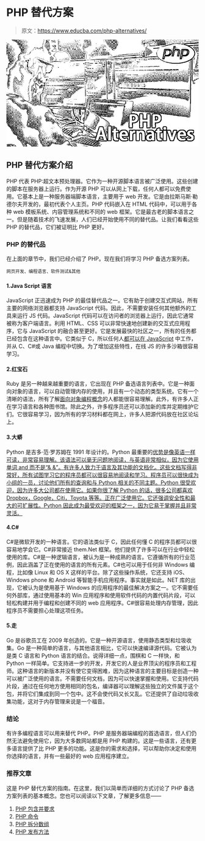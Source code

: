 # PHP 替代方案

> 原文：<https://www.educba.com/php-alternatives/>

![PHP-Alternatives](img/1212c964a067e0d468f5c48fe281a206.png)



## PHP 替代方案介绍

PHP 代表 PHP:超文本预处理器。它作为一种开源脚本语言被广泛使用。这些创建的脚本在服务器上运行。作为开源 PHP 可以从网上下载，任何人都可以免费使用。它基本上是一种服务器端脚本语言，主要用于 web 开发。它是由拉斯马斯·勒德尔夫开发的，最初代表个人主页。PHP 代码嵌入在 HTML 代码中，可以用于各种 web 模板系统、内容管理系统和不同的 web 框架。它是最古老的脚本语言之一。但是随着技术的飞速发展，人们已经开始使用不同的替代品。让我们看看这些 PHP 的替代品，它们被证明比 PHP 更好。

### PHP 的替代品

在上面的章节中，我们已经介绍了 PHP。现在我们将学习 PHP 备选方案列表。

<small>网页开发、编程语言、软件测试&其他</small>

#### 1.Java Script 语言

JavaScript 正迅速成为 PHP 的最佳替代品之一。它有助于创建交互式网站，所有主要的网络浏览器都支持 JavaScript 代码。因此，不需要安装任何其他额外的工具来运行 JS 代码。JavaScript 代码可以在访问者的浏览器上运行，因此它通常被称为客户端语言。利用 HTML、CSS 可以非常快速地创建新的交互式应用程序，它与 JavaScript 的融合甚至更好。它是发展最快的社区之一，所有的任务都已经包含在这种语言中。它类似于 C，所以任何人[都可以在 JavaScript](https://www.educba.com/best-javascript-frameworks/) 中工作，并从 C、C#或 Java 编程中切换。为了增加这些特性，在线 JS 的许多沙箱很容易学习。

#### 2.红宝石

Ruby 是另一种越来越重要的语言，它出现在 PHP 备选语言列表中。它是一种面向对象的语言，可以自动管理内存的使用，并且有一个动态的类型系统。它有一个清晰的语法，所有了解[面向对象编程概念](https://www.educba.com/object-oriented-programming-in-java/)的人都能很容易理解。此外，有许多人正在学习语言和各种图书馆。除此之外，许多程序员还可以添加新的库并定期维护它们。它很容易学习，因为所有的学习材料都在网上，许多人把源代码放在社区论坛上。

#### 3.大蟒

Python 是吉多·范·罗苏姆在 1991 年设计的。Python 最重要的[优势是像英语一样可读，非常容易理解。该语法可以毫无问题地阅读，与英语非常相似，因为它使用单词 and 而不是“& &”。有许多人致力于语言及其功能的文档化。这些文档写得非常好，所有试图学习它的程序员都可以很容易地阅读和学习。程序员可以很快成为小组的一员，讨论他们所有的查询和与 Python 相关的不同主题。Python 很受欢迎，因为许多大公司都在使用它。如果你很了解 Python 的话，很多公司都喜欢 Dropbox，Google，Citi，Toyota 等等。正在广泛使用它。它还强调安全性和最大的可扩展性。Python 因此成为最受欢迎的框架之一，因为它易于掌握并且非常灵活。](https://www.educba.com/uses-of-python/)

#### 4.C#

C#是微软开发的一种语言。它的语法类似于 C，因此任何懂 C 的程序员都可以很容易地学会它。C#非常接近 them.Net 框架。他们提供了许多可以在行业中轻松使用的库。C#是一种逻辑语言，被认为是一种成熟的语言。它遵循所有的行业范例，因此涵盖了正在使用的语言的所有元素。C#也可以用于任何非 Windows 编程，比如像 Linux 和 OS X 这样的平台。除了这些操作系统，它还支持 iOS、Windows phone 和 Android 等智能手机应用程序。事实就是如此。NET 库的出现，它被认为是使用基于 Windows 的应用程序的最佳解决方案之一。它不需要任何外部库，通过使用基本的 Win 应用程序和使用软件代码的内置代码片段，可以轻松构建并用于编程和创建不同的 web 应用程序。C#很容易处理内存管理，因此程序员不需要担心处理这项任务。

#### 5.走

Go 是谷歌员工在 2009 年创造的。它是一种开源语言，使用静态类型和垃圾收集。Go 是一种简单的语言，与其他语言相比，它可以快速编译源代码。它被认为是类 C 语言和 Python 语言的结合。说得详细一点，围棋和 C 一样快，和 Python 一样简单。它支持进一步的开发，开发它的人是业界顶尖的程序员和工程师。这种语言的新版本并没有使它变得困难，因为这种语言的主要目标是创造一种可以被广泛使用的语言。不需要任何文档，因为可以快速掌握和使用。它支持代码片段，通过在任何地方使用相同的包名，编译器可以理解这些独立的文件属于这个包，并将它们集成到同一个包中。这不会使代码又长又乱。它还提供了自动垃圾收集功能，这对于内存管理来说是一个福音。

### 结论

有许多编程语言可以用来替代 PHP。PHP 是服务器端编程的首选语言，但人们仍然无法避免使用它，因为大多数网站都是用 PHP 构建的。这是一些语言，还有更多语言提供了比 PHP 更多的功能。这是你的需求和选择，可以帮助你决定和使用你选择的语言，并有一些最好的 web 应用程序建立。

### 推荐文章

这是 PHP 替代方案的指南。在这里，我们以简单而详细的方式讨论了 PHP 备选方案列表的基本概念。您也可以阅读以下文章，了解更多信息——

1.  [PHP 包含并要求](https://www.educba.com/php-include-and-require/)
2.  [PHP 命令](https://www.educba.com/php-commands/)
3.  [PHP 拆分数组](https://www.educba.com/php-split-array/)
4.  [PHP 发布方法](https://www.educba.com/php-post-method/)





